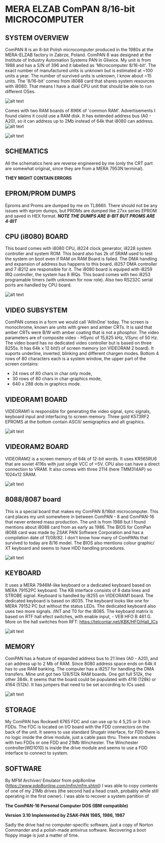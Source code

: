 # MERA ELZAB ComPAN 8/16-bit MICROCOMPUTER

## SYSTEM OVERVIEW

ComPAN 8 is an 8-bit Polish microcomputer produced in the 1980s at the MERA-ELZAB factory in Zabrze, Poland. 
ComPAN 8 was designed at the Institute of Industry Automation Systems PAN in Gliwice.
My unit is from 1988 and has a S/N of 396 and it labelled as 'Microcomputer 8/16-bit'. 
The exact number of manufactured units is unknown but is estimated at ~100 units a year.
The number of survived units is unknown, I know about ~15 units. 
The '8/16-bit' comes from i8088 card that shares system resources with i8080.
That means I have a dual CPU unit that should be able to run different OSes. 

![alt text](https://github.com/RetroNora/MERA_ELZAB_ComPan_8_16/blob/main/Pics/ComPAN%20graph.png)

Comes with two RAM boards of 896K of 'common RAM'. Advertisements I found claims it could use a RAM disk.
It has extended address bus (A0 - A20), so it can address up to 2Mb instead of 64k that i8080 can address.
![alt text](https://github.com/RetroNora/MERA_ELZAB_ComPan_8_16/blob/main/Pics/ComPAN%20block.png)


![alt text](https://github.com/RetroNora/Elzab_ComPan_8/blob/main/ComPAN.jpg)

## SCHEMATICS

All the schematics here are reverse engineered by me (only the CRT part are somewhat original, since they are from a MERA 7953N terminal).

****THEY MIGHT CONTAIN ERRORS****

## EPROM/PROM DUMPS

Eproms and Proms are dumped by me on TL866II.
There should not be any issues with eprom dumps, but PROMs are dumped like 27xx series EPROM and saved in HEX format. 
***NOTE THE DUMPS ARE 8-BIT BUT PROMS ARE 4-BIT***

## CPU (i8080) BOARD
This board comes with i8080 CPU, i8224 clock generator, i8228 system controller and system ROM. This board also has 2k of SRAM used to test the system on boot even if RAM on RAM Board is failed.
The DMA handling and expansion of address bus happens to this board. i8257 DMA controller and 7 i8212 are responsible for it. The i8080 board is equiped with i8259 IRQ controller, the system has 8 IRQs. 
This board comes with two i8253 programable timers (with unknown for now role).
Also two RS232C serial ports are handled by CPU board.

![alt text](https://github.com/RetroNora/MERA_ELZAB_ComPan_8_16/blob/main/Pics/8080%20CPU.jpg)


## VIDEO SUBSYSTEM
ComPAN comes in a form we would call 'AllInOne' today. The screen is monochrome, known are units with green and amber CRTs. It is said that amber CRTs were B/W with amber coating that is not a phosphor. 
The video parameters are of composite video - HSync of 15,625 kHz, VSync of 50 Hz.
The video board has no dedicated video controller but is based on three 8255s. It has 64k x 12 bit(!) of screen memory (on VIDEORAM 2 board). 
It suports underline, inverted, blinking and different chargen modes.
Bottom 4 rows of 80 characters each is a system window, the upper part of the screen contains:
- 24 rows of 80 chars in char only mode,
- 30 rows of 80 chars in char-graphics mode,
- 640 x 288 dots in graphics mode.
## VIDEORAM1 BOARD
  VIDEORAM1 is responsible for generating the video signal, sync signals, keyboard input and interfacing to screen memory.
  Three gold K573RF2 EPROMS at the bottom contain ASCII/ semigraphics and alt graphics.
  
  ![alt text](https://github.com/RetroNora/MERA_ELZAB_ComPan_8_16/blob/main/Pics/VIDEORAM1.jpg)

  
## VIDEORAM2 BOARD
  VIDEORAM2 is a screen memory of 64k of 12-bit words. It uses KR565RU6 that are soviet 4116s with just single VCC of +5V. 
  CPU also can have a direct connection to VRAM.
  It also comes with three 2114 (here TMM314AP) so 1024x12 SRAM.
  
  ![alt text](https://github.com/RetroNora/MERA_ELZAB_ComPan_8_16/blob/main/Pics/VIDEORAM2.jpg)

  
##  8088/8087 board
This is a special board that makes my ComPAN 8/16bit microcomputer. This card places my unit somewhere in between ComPAN - 8 and ComPAN-16 that never entered mass production. 
The unit is from 1988 but I found mentions about i8088 card from as early as 1986.
The BIOS for ComPan i8088 card was made by ZSAK PAN Software Corporation and has a compilation date of 11/08/82.
I don't know how many of ComPANs that survived to today are 8/16 model.
The BIOS also mentions colour graphic/ XT keyboard and seems to have HDD handling procedures. 


 ![alt text](https://github.com/RetroNora/MERA_ELZAB_ComPan_8_16/blob/main/Pics/8088%20board.jpg)
 
## KEYBOARD
It uses a MERA 7946M-like keyboard or a dedicated keyboard based on MERA 79152PC keyboard. The KB interface consists of 8 data lines and STROBE signal. Keyboard is handled by i8255 on VIDEORAM1 board.
The dedicated keyboard is based on i8035.
The keyboard looks like one for MERA 79152 PC but without the status LEDs.
The dedicated keyboard also uses two more signals. /INT and T0 for the i8085.
The keyboard matrix is based on RTF hall efect switches, with enable input, - VEB HFO B 461 G.
More on the hall switches from RFT: https://telcontar.net/KBK/HFO/Hall_ICs

![alt text](https://github.com/RetroNora/Elzab_ComPan_8/blob/main/keyb.jpg)

## MEMORY
ComPAN has a feature of expanded address bus to 21 lines (A0 - A20), and can address up to 2 Mb of RAM. Since 8080 address space ends on 64k it has to use RAM banking.
The computer has a i8257 for handling the DMA transfers.
Mine unit got two 128/512k RAM boards. One got full 512k, the other 384k. 
It seems that the board could be populated with 4116 (128k) or 4164 (512k).
It has jumpers that need to be set according to ICs used.


![alt text](https://github.com/RetroNora/MERA_ELZAB_ComPan_8_16/blob/main/Pics/RAM%20map.png)



## STORAGE  
My ComPAN has Rockwell 6765 FDC and can use up to 4 5,25  or 8 inch FDDs.
The FDC is located on I/O board with the FDD connectors on the back of the unit. 
It seems to use standard Shugatr interface, for FDD there is no logic inside the drive module, just a cable pass thru. 
There are modules with two FDDs or one FDD and 21Mb Winchester.
The Winchester controller(WD1010) is inside the drive module and seems to use a FDD interface to connect to system.

## SOFTWARE
By MFM Archiver/ Emulator from pdp8online (https://www.pdp8online.com/mfm/mfm.shtml) I was able to copy contents of one of my 21Mb drives (the second had a head crash, probably while still operating in the first owner).
I was able to recover a system partition of 

**The ComPAN-16 Personal Computer DOS (IBM compatible)**

**Version 3.10 Implemented by ZSAK-PAN 1985, 1986, 1987**

Sadly the drive had no computer-specific software, just a copy of Norton Commander and a polish-made antivirus software.
Recovering a boot floppy image is just a matter of time.

 






